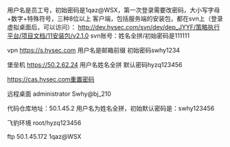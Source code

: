 用户名是员工号，初始密码是1qaz@WSX，第一次登录需要改密码，大小写字母+数字+特殊符号，三种8位以上
客户端，包括服务端的安装包，都在svn上（登录虚拟桌面后，可以访问）：  http://dev.hysec.com/svn/dev/dep_JYYF/策略执行平台/项目文档/11安装包/v2.1.0
svn账号：姓名全拼/初始密码是111111

vpn  https://s.hysec.com  用户名是邮箱前缀  初始密码swhy1234

堡垒机  https://50.2.62.24  用户名姓名全拼  默认密码hyzq123456

https://cas.hysec.com重置密码





远程桌面  administrator   Swhy@bj_210





代码仓库地址：50.1.45.2
用户名为姓名全拼，初始默认密码是：swhy123456





飞豹环境 root/hyzq123456





ftp  50.1.45.172  1qaz@WSX